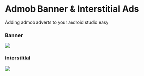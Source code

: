 # Admob Banner & Interstitial Ads

Adding admob adverts to your android studio easy

<h3> Banner </h3>
<img src="https://i.hizliresim.com/RrbQgY.png">

<h3> Interstitial </h3>
<img src="https://i.hizliresim.com/pbmE5o.png">
